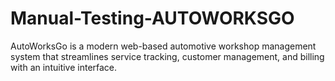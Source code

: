 # Manual-Testing-AUTOWORKSGO
AutoWorksGo is a modern web-based automotive workshop management system that streamlines service tracking, customer management, and billing with an intuitive interface.
